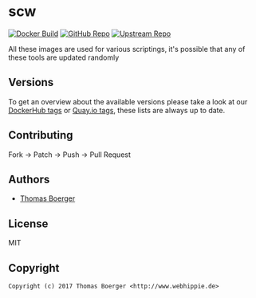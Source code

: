 # scw

[![Docker Build](https://github.com/toolhippie/scw/workflows/docker/badge.svg)](https://github.com/toolhippie/scw/actions?query=workflow%3Adocker) [![GitHub Repo](https://img.shields.io/badge/github-repo-yellowgreen)](https://github.com/toolhippie/scw) [![Upstream Repo](https://img.shields.io/badge/upstream-repo-yellow)](https://github.com/scaleway/scaleway-cli)

All these images are used for various scriptings, it's possible that any of
these tools are updated randomly

## Versions

To get an overview about the available versions please take a look at our
[DockerHub tags][dockerhub] or [Quay.io tags][quayio], these lists are always up
to date.

## Contributing

Fork -> Patch -> Push -> Pull Request

## Authors

*  [Thomas Boerger](https://github.com/tboerger)

## License

MIT

## Copyright

```console
Copyright (c) 2017 Thomas Boerger <http://www.webhippie.de>
```

[dockerhub]: https://hub.docker.com/r/toolhippie/scw/tags/
[quayio]: https://quay.io/repository/toolhippie/scw?tab=tags
